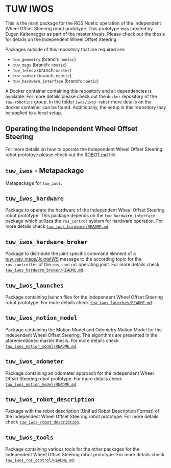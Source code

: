 # TUW IWOS
This is the main package for the ROS Noetic operation of the Independent Wheel Offset Steering robot prototype.
This prototype was created by Eugen Kaltenegger as part of the master thesis. Please check out the thesis for details on the Independent Wheel Offset Steering.

Packages outside of this repository that are required are:
- `tuw_geometry` (branch: `noetic`) 
- `tuw_msgs` (branch: `noetic`)
- `tuw_teleop` (branch: `master`)
- `tuw_sensor` (branch: `neotic`)
- `tuw_hardware_interface` (branch: `noetic`)

A Docker container containing this repository and all dependencies is available.
For more details please check out the `docker` repository of the `tuw-robotics` group.
In the folder `iwos/iwos-robot` more details on the docker container can be found.
Additionally, the setup in this repository may be applied to a local setup.

## Operating the Independent Wheel Offset Steering 
For more details on how to operate the Independent Wheel Offset Steering robot prototpye please check out the [ROBOT.md](./ROBOT.md) file.

## `tuw_iwos` - Metapackage
Metapackage for `tuw_iwos`.

## `tuw_iwos_hardware`
Package to operate the hardware of the Independent Wheel Offset Steering robot prototype.
This package depends on the `tuw_hardware_interface` package which utilizes the `ros_control` system for hardware operation.
For more details check [`tuw_iwos_hardware/README.md`](./tuw_iwos_hardware/README.md).

## `tuw_iwos_hardware_broker`
Package to distribute the joint specific command element of a [tuw_nav_msgs/JointsIWS](https://github.com/tuw-robotics/tuw_msgs/blob/master/tuw_nav_msgs/msg/JointsIWS.msg) message to the according topic for the `ros_controller` of the `ros_control` operating joint.
For more details check [`tuw_iwos_hardware_broker/README.md`](./tuw_iwos_hardware_broker/README.md).

## `tuw_iwos_launches`
Package containing launch files for the Independent Wheel Offset Steering robot prototype.
For more details check [`tuw_iwos_launches/README.md`](./tuw_iwos_launches/README.md).

## `tuw_iwos_motion_model`
Package containing the Motion Model and Odometry Motion Model for the Independent Wheel Offset Steering.
The algorithms are presented in the aforementioned master thesis.
For more details check [`tuw_iwos_motion_model/README.md`](./tuw_iwos_motion_model/README.md).

## `tuw_iwos_odometer`
Package containing an odometer approach for the Independent Wheel Offset Steering robot prototype.
For more details check [`tuw_iwos_motion_model/README.md`](./tuw_iwos_motion_model/README.md).

## `tuw_iwos_robot_description`
Package with the robot description (Unified Robot Description Format) of the Independent Wheel Offset Steering robot prototype.
For more details check [`tuw_iwos_robot_description`](./tuw_iwos_robot_description/README.md).

## `tuw_iwos_tools`
Package containing various tools for the other packages for the Independent Wheel Offset Steering robot prototype.
For more details check [`tuw_iwos_ros_control/README.md`](./tuw_iwos_ros_control/README.md).
